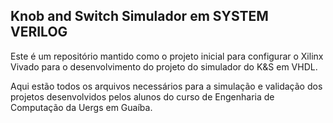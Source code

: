 ## Knob and Switch Simulador em SYSTEM VERILOG

Este é um repositório mantido como o projeto inicial para configurar o Xilinx Vivado para o desenvolvimento
do projeto do simulador do K&S em VHDL.

Aqui estão todos os arquivos necessários para a simulação e validação dos projetos desenvolvidos pelos alunos
do curso de Engenharia de Computação da Uergs em Guaíba.

